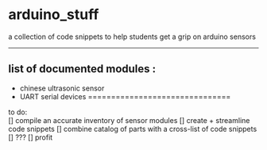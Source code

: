arduino_stuff
=============

a collection of code snippets to help students get a grip on arduino sensors

----------------------------
list of documented modules :
----------------------------
- chinese ultrasonic sensor 
- UART serial devices
===============================



to do:  
[] compile an accurate inventory of sensor modules
[] create + streamline code snippets
[] combine catalog of parts with a cross-list of code snippets
[] ???
[] profit
